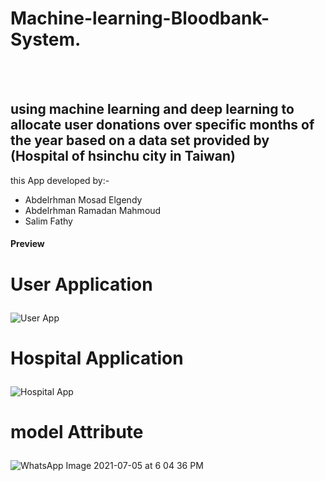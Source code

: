 # Machine-learning-Bloodbank-System.
</br></br>
<H2>using machine learning and deep learning to allocate user donations over specific months of the year based on a data set provided by (Hospital of hsinchu city in Taiwan)</H2>
<!-- </br>
for any question contact Me :octocat: Abdelrhmanelgendy243@gmail.com :octocat: 
</br> -->
this App developed by:- 
<ul>
  <li>Abdelrhman Mosad Elgendy</li>
  <li>Abdelrhman Ramadan Mahmoud</li>
  <li>Salim Fathy</li>
</ul>

<H4>Preview</H4>

# <p>User Application</p>
![User App](https://user-images.githubusercontent.com/48160574/131761750-88faee9f-5c7d-4f43-98f0-75f19ce1f11e.jpeg)
# <p>Hospital Application</p>
![Hospital App](https://user-images.githubusercontent.com/48160574/131761766-22d600e6-b1bd-46d4-b27d-afee725fe3f2.jpeg)
# <p>model Attribute</p>
![WhatsApp Image 2021-07-05 at 6 04 36 PM](https://user-images.githubusercontent.com/48160574/131761770-a3b3d82c-8215-4de9-aa77-df26ce1678ec.jpeg)

